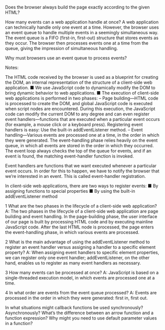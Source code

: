 Does the browser always build the page exactly according
to the given HTML?

How many events can a web application handle at once?
A web application can technically handle only one event at a time. However, the browser uses an event queue to handle multiple events in a seemingly simultaneous way. The event queue is a FIFO (first-in, first-out) structure that stores events as they occur. The browser then processes events one at a time from the queue, giving the impression of simultaneous handling.

Why must browsers use an event queue to process events?

Notes:

The HTML code received by the browser is used as a blueprint for creating the
DOM, an internal representation of the structure of a client-side web application.
■ We use JavaScript code to dynamically modify the DOM to bring dynamic behavior
to web applications.
■ The execution of client-side web applications is performed in two phases:
– Page building—HTML code is processed to create the DOM, and global
JavaScript code is executed when script nodes are encountered. During this
execution, the JavaScript code can modify the current DOM to any degree and
can even register event handlers—functions that are executed when a particular
event occurs (for example, a mouse click or a keyboard press). Registering
event handlers is easy: Use the built-in addEventListener method.
– Event handling—Various events are processed one at a time, in the order in
which they were generated. The event-handling phase relies heavily on the
event queue, in which all events are stored in the order in which they
occurred. The event loop always checks the top of the queue for events, and
if an event is found, the matching event-handler function is invoked.


Event handlers are functions that we want executed whenever
a particular event occurs. In order for this to happen, we have to notify the browser
that we’re interested in an event. This is called event-handler registration.

In client-side
web applications, there are two ways to register events:
■ By assigning functions to special properties
■ By using the built-in addEventListener method


1 What are the two phases in the lifecycle of a client-side web application?
A: The two phases in the lifecycle of a client-side web application are page
building and event handling. In the page-building phase, the user interface
of our page is built by processing HTML code and by executing mainline
JavaScript code. After the last HTML node is processed, the page enters the
event-handling phase, in which various events are processed.

2 What is the main advantage of using the addEventListener method to register
an event handler versus assigning a handler to a specific element property?
A: When assigning event handlers to specific element properties, we can register
only one event handler; addEventListener, on the other hand, enables
us to register as many event handlers as necessary.

3 How many events can be processed at once?
A: JavaScript is based on a single-threaded execution model, in which events
are processed one at a time.

4 In what order are events from the event queue processed?
A: Events are processed in the order in which they were generated: first in,
first out.

In what situations might callback functions be used synchronously?
Asynchronously?
What’s the difference between an arrow function and a
function expression?
Why might you need to use default parameter values in a
function?